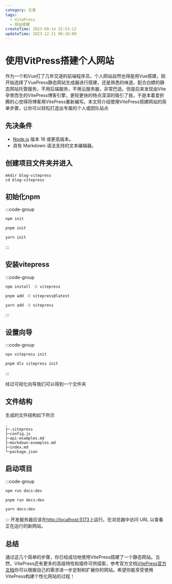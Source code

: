 ```yaml
---
category: 文章
tags:
  - VitePress
  - 网站搭建
createTime: 2023-09-14 22:53:12
updateTime: 2023-12-21 00:10:00
---
```


# 使用VitPress搭建个人网站

作为一个和Vue打了几年交道的前端程序员，个人网站自然也得是用Vue搭建，刚开始选择了VuePress静态网站生成器进行搭建，还是熟悉的味道，配合白嫖的静态网站托管服务，不用后端服务，不用云服务器，非常巴适。但是后来发现由Vite 孕育而生的VitePress博客引擎，更轻更快的特点深深的吸引了我，于是本着爱折腾的心觉得将博客用VitePress重新编写。本文将介绍使用VitePress搭建网站的简单步骤，让你可以轻松打造出专属的个人或团队站点

## 先决条件

* [Node.js](https://nodejs.org/en) 版本 18 或更高版本。
* 具有 Markdown 语法支持的文本编辑器。

## 创建项目文件夹并进入

```shell
mkdir blog-vitepress
cd blog-vitepress

```

## 初始化npm

:::code-group

```sh [npm]
npm init
```
```sh [pnpm]
pnpm init
```
```sh [yarn]
yarn init
```
:::

## 安装vitepress

:::code-group

```sh [npm]
npm install -D vitepress
```
```sh [pnpm]
pnpm add -D vitepress@latest
```
```sh [yarn]
yarn add -D vitepress
```
:::

## 设置向导

:::code-group
```sh [npm]
npx vitepress init
```
```sh [pnpm]
pnpm dlx vitepress init
```
:::

经过可视化向导我们可以得到一个文件夹


## 文件结构

生成的文件结构如下所示
```
.
├─.vitepress
├─config.js
├─api-examples.md
├─markdown-examples.md
├─index.md
└─package.json
```

## 启动项目
:::code-group

```sh [npm]
npm run docs:dev
```
```sh [pnpm]
pnpm run docs:dev
```
```sh [yarn]
yarn docs:dev
```
:::
开发服务器应该在[http://localhost:5173]()上运行。在浏览器中访问 URL 以查看正在运行的新网站。

## 总结


通过这几个简单的步骤，你已经成功地使用VitePress搭建了一个静态网站。当然，VitePress还有更多的高级特性和插件可供探索，参考官方文档[VitePress官方文档](https://vitepress.dev/)你可以根据自己的需求进一步定制和扩展你的网站。希望你能享受使用VitePress构建个性化网站的过程！


